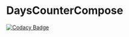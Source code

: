 # DaysCounterCompose

[![Codacy Badge](https://api.codacy.com/project/badge/Grade/5582076e80944a9bbf33ce02abc06d4f)](https://app.codacy.com/gh/K-Terelak/DaysCounterCompose?utm_source=github.com&utm_medium=referral&utm_content=K-Terelak/DaysCounterCompose&utm_campaign=Badge_Grade_Settings)
